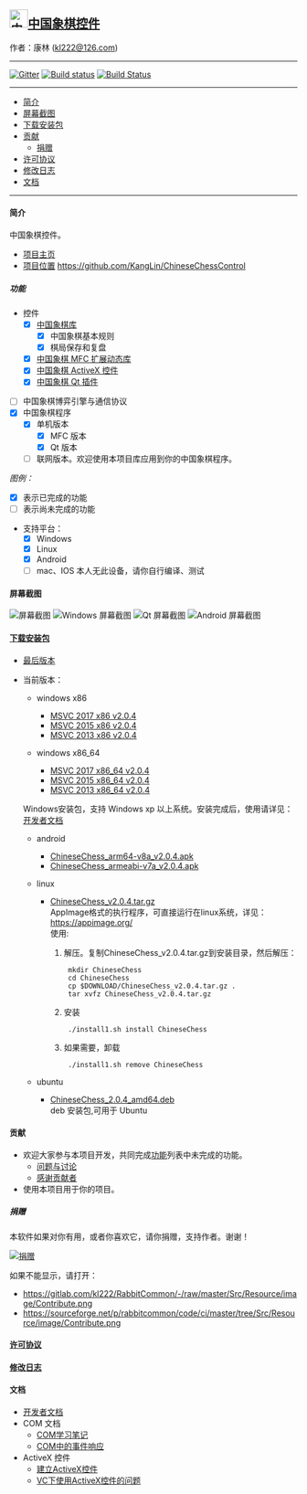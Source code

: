 ## [<img src="Src/Res/Picture/69/bjiang.png" title="中国象棋控件" width="32" height="32"/>中国象棋控件](https://github.com/KangLin/ChineseChessControl)

作者：康林 (kl222@126.com)

------------------------

[![Gitter](https://badges.gitter.im/ChineseChessControl/community.svg)](https://gitter.im/ChineseChessControl/community?utm_source=badge&utm_medium=badge&utm_campaign=pr-badge)
[![Build status](https://ci.appveyor.com/api/projects/status/lxs0mxtdl238yrq4?svg=true)](https://ci.appveyor.com/project/KangLin/chinesechesscontrol)
[![Build Status](https://travis-ci.org/KangLin/ChineseChessControl.svg)](https://travis-ci.org/KangLin/ChineseChessControl)

-------------------------

- [简介](#简介)
- [屏幕截图](#屏幕截图)
- [下载安装包](#下载安装包)
- [贡献](#贡献)
  - [捐赠](#捐赠)
- [许可协议](License.md)
- [修改日志](ChangeLog.md)
- [文档](#文档)

-------------------------

#### 简介
中国象棋控件。

- [项目主页](http://kanglin.github.io/ChineseChessControl/)
- [项目位置](https://github.com/KangLin/ChineseChessControl) https://github.com/KangLin/ChineseChessControl

##### 功能
- 控件
  + [x] [中国象棋库](Documents/Developer.md#中国象棋库)
    - [x] 中国象棋基本规则
    - [x] 棋局保存和复盘
  + [x] [中国象棋 MFC 扩展动态库](Documents/Developer.md#中国象棋-MFC-扩展动态库)
  + [x] [中国象棋 ActiveX 控件](ActiveX.md)
  + [x] [中国象棋 Qt 插件](Documents/Developer.md#中国象棋-Qt-插件)
- [ ] 中国象棋博弈引擎与通信协议
- [x] 中国象棋程序
  + [x] 单机版本
      + [x] MFC 版本
      + [x] Qt 版本
  + [ ] 联网版本。欢迎使用本项目库应用到你的中国象棋程序。

*图例：*

+ [x] 表示已完成的功能
+ [ ] 表示尚未完成的功能

- 支持平台：
  + [x] Windows
  + [x] Linux
  + [x] Android
  + [ ] mac、IOS 本人无此设备，请你自行编译、测试

#### 屏幕截图

![屏幕截图](Documents/Image/ShotScreen.png "屏幕截图")
![Windows 屏幕截图](Documents/Image/windowsShotScreen.png "Windows 屏幕截图")
![Qt 屏幕截图](Documents/Image/QtShotScreen.png "Qt 屏幕截图")
![Android 屏幕截图](Documents/Image/androidShotScreen.jpg "Android 屏幕截图")

#### [下载安装包](https://github.com/KangLin/ChineseChessControl/releases/latest)
+ [最后版本](https://github.com/KangLin/ChineseChessControl/releases/latest)
+ 当前版本：
  - windows x86
      - [MSVC 2017 x86 v2.0.4](https://github.com/KangLin/ChineseChessControl/releases/download/v2.0.4/ChineseChessControl-Setup-msvc1916-x86-v2.0.4.exe)
      - [MSVC 2015 x86 v2.0.4](https://github.com/KangLin/ChineseChessControl/releases/download/v2.0.4/ChineseChessControl-Setup-msvc1900-x86-v2.0.4.exe)
      - [MSVC 2013 x86 v2.0.4](https://github.com/KangLin/ChineseChessControl/releases/download/v2.0.4/ChineseChessControl-Setup-msvc1800-x86-v2.0.4.exe)

  - windows x86_64
      - [MSVC 2017 x86_64 v2.0.4](https://github.com/KangLin/ChineseChessControl/releases/download/v2.0.4/ChineseChessControl-Setup-msvc1916-x86_64-v2.0.4.exe)
      - [MSVC 2015 x86_64 v2.0.4](https://github.com/KangLin/ChineseChessControl/releases/download/v2.0.4/ChineseChessControl-Setup-msvc1900-x86_64-v2.0.4.exe)
      - [MSVC 2013 x86_64 v2.0.4](https://github.com/KangLin/ChineseChessControl/releases/download/v2.0.4/ChineseChessControl-Setup-msvc1800-x86_64-v2.0.4.exe)

  Windows安装包，支持 Windows xp 以上系统。安装完成后，使用请详见：[开发者文档](Documents/Developer.md#调试)

  - android
      + [ChineseChess_arm64-v8a_v2.0.4.apk](https://github.com/KangLin/ChineseChessControl/releases/download/v2.0.4/ChineseChess_arm64-v8a_v2.0.4.apk)
      + [ChineseChess_armeabi-v7a_v2.0.4.apk](https://github.com/KangLin/ChineseChessControl/releases/download/v2.0.4/ChineseChess_armeabi-v7a_v2.0.4.apk)

  - linux
      - [ChineseChess_v2.0.4.tar.gz](https://github.com/KangLin/ChineseChessControl/releases/download/v2.0.4/ChineseChess_v2.0.4.tar.gz)  
      AppImage格式的执行程序，可直接运行在linux系统，详见：https://appimage.org/  
      使用:    
        1. 解压。复制ChineseChess_v2.0.4.tar.gz到安装目录，然后解压：

                mkdir ChineseChess
                cd ChineseChess
                cp $DOWNLOAD/ChineseChess_v2.0.4.tar.gz .
                tar xvfz ChineseChess_v2.0.4.tar.gz

        2. 安装
        
                ./install1.sh install ChineseChess
        
        3. 如果需要，卸载
        
                ./install1.sh remove ChineseChess

  - ubuntu
      - [ChineseChess_2.0.4_amd64.deb](https://github.com/KangLin/ChineseChessControl/releases/download/v2.0.4/chinesechess_2.0.4_amd64.deb)  
  deb 安装包,可用于 Ubuntu

#### 贡献
- 欢迎大家参与本项目开发，共同完成[功能](#功能)列表中未完成的功能。
  + [问题与讨论](https://github.com/KangLin/ChineseChessControl/issues)
  + [感谢贡献者](https://github.com/KangLin/ChineseChessControl/graphs/contributors)
- 使用本项目用于你的项目。

##### 捐赠
本软件如果对你有用，或者你喜欢它，请你捐赠，支持作者。谢谢！

[![捐赠](https://gitlab.com/kl222/RabbitCommon/-/raw/master/Src/Resource/image/Contribute.png "捐赠")](https://gitlab.com/kl222/RabbitCommon/-/raw/master/Src/Resource/image/Contribute.png "捐赠")

如果不能显示，请打开：
- https://gitlab.com/kl222/RabbitCommon/-/raw/master/Src/Resource/image/Contribute.png
- https://sourceforge.net/p/rabbitcommon/code/ci/master/tree/Src/Resource/image/Contribute.png

#### [许可协议](License.md)
#### [修改日志](ChangeLog.md)
#### 文档
- [开发者文档](Documents/Developer.md)
- COM 文档
  + [COM学习笔记](Documents/COM/COM学习笔记.html)
  + [COM中的事件响应](Documents/COM/COM中的事件响应.html)
- ActiveX 控件
  + [建立ActiveX控件](Documents/ActiveX控件/建立ActiveX控件.html)
  + [VC下使用ActiveX控件的问题](Documents/ActiveX控件/VC下使用ActiveX控件的问题.html)

